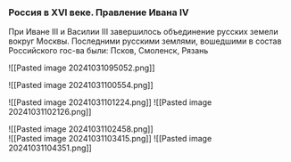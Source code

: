 ### Россия в XVI веке. Правление Ивана IV

При Иване III и Василии III завершилось объединение русских земели вокруг Москвы. Последними русскими землями, вошедшими в состав Российского гос-ва были:
Псков, Смоленск, Рязань

![[Pasted image 20241031095052.png]]

![[Pasted image 20241031100554.png]]

![[Pasted image 20241031101224.png]]
![[Pasted image 20241031102126.png]]

![[Pasted image 20241031102458.png]]  
![[Pasted image 20241031103415.png]]
![[Pasted image 20241031104351.png]]
